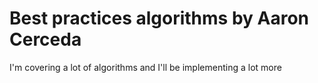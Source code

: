 # Best practices algorithms by Aaron Cerceda

I'm covering a lot of algorithms and I'll be implementing a lot more
